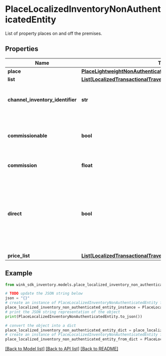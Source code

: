 # PlaceLocalizedInventoryNonAuthenticatedEntity

List of property places on and off the premises.

## Properties

Name | Type | Description | Notes
------------ | ------------- | ------------- | -------------
**place** | [**PlaceLightweightNonAuthenticatedEntity**](PlaceLightweightNonAuthenticatedEntity.md) |  | [optional] 
**list** | [**List[LocalizedTransactionalTravelInventoryNonAuthenticatedEntity]**](LocalizedTransactionalTravelInventoryNonAuthenticatedEntity.md) |  | [optional] 
**channel_inventory_identifier** | **str** | Channel inventory identifier referencing this record. | [optional] 
**commissionable** | **bool** | Whether this package is commissionable based on the incoming sales channel. | [optional] 
**commission** | **float** | The commission percentage. | [optional] 
**direct** | **bool** | Indicates whether the blocking from sales channel is direct or not. If you are a travel agent doing your own acquiring, this flag has to be true to make a booking. | [default to False]
**price_list** | [**List[LocalizedTransactionalTravelInventoryNonAuthenticatedEntity]**](LocalizedTransactionalTravelInventoryNonAuthenticatedEntity.md) |  | [optional] 

## Example

```python
from wink_sdk_inventory.models.place_localized_inventory_non_authenticated_entity import PlaceLocalizedInventoryNonAuthenticatedEntity

# TODO update the JSON string below
json = "{}"
# create an instance of PlaceLocalizedInventoryNonAuthenticatedEntity from a JSON string
place_localized_inventory_non_authenticated_entity_instance = PlaceLocalizedInventoryNonAuthenticatedEntity.from_json(json)
# print the JSON string representation of the object
print(PlaceLocalizedInventoryNonAuthenticatedEntity.to_json())

# convert the object into a dict
place_localized_inventory_non_authenticated_entity_dict = place_localized_inventory_non_authenticated_entity_instance.to_dict()
# create an instance of PlaceLocalizedInventoryNonAuthenticatedEntity from a dict
place_localized_inventory_non_authenticated_entity_from_dict = PlaceLocalizedInventoryNonAuthenticatedEntity.from_dict(place_localized_inventory_non_authenticated_entity_dict)
```
[[Back to Model list]](../README.md#documentation-for-models) [[Back to API list]](../README.md#documentation-for-api-endpoints) [[Back to README]](../README.md)



